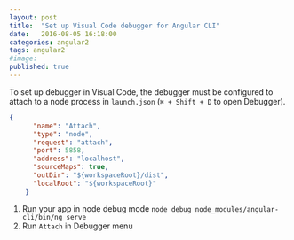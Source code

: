 ```yaml
---
layout: post
title:  "Set up Visual Code debugger for Angular CLI"
date:   2016-08-05 16:18:00
categories: angular2
tags: angular2
#image:
published: true
---
```


To set up debugger in Visual Code, the debugger must be configured to attach to a node process in `launch.json` (`⌘ + Shift + D` to open Debugger).

```json
{
      "name": "Attach",
      "type": "node",
      "request": "attach",
      "port": 5858,
      "address": "localhost",
      "sourceMaps": true,
      "outDir": "${workspaceRoot}/dist",
      "localRoot": "${workspaceRoot}"
    }
``` 

1. Run your app in node debug mode `node debug node_modules/angular-cli/bin/ng serve`
2. Run `Attach` in Debugger menu
